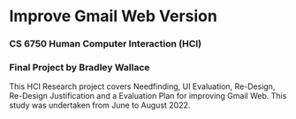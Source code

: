 # Improve Gmail Web Version
### CS 6750 Human Computer Interaction (HCI)
### Final Project by Bradley Wallace
This HCI Research project covers Needfinding, UI Evaluation, Re-Design, Re-Design Justification and a Evaluation Plan for improving Gmail Web.
This study was undertaken from June to August 2022.
